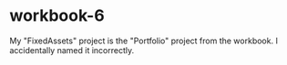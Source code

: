 # workbook-6

My "FixedAssets" project is the "Portfolio" project from the workbook. I accidentally named it incorrectly. 
